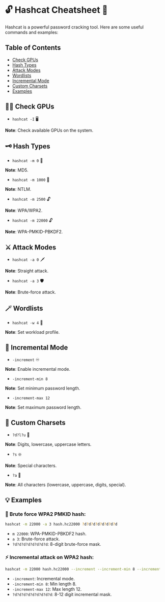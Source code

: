 # 🔓 Hashcat Cheatsheet 🔑

Hashcat is a powerful password cracking tool. Here are some useful commands and examples:

## Table of Contents

- [Check GPUs](#check-gpus)
- [Hash Types](#hash-types)  
- [Attack Modes](#attack-modes)
- [Wordlists](#wordlists)
- [Incremental Mode](#incremental-mode)
- [Custom Charsets](#custom-charsets)
- [Examples](#examples)

## 🕵️‍♂️ Check GPUs

- `hashcat -I` 🖥️

**Note**: Check available GPUs on the system.

## 🗝️ Hash Types

- `hashcat -m 0` 🔐  

**Note**: MD5.

- `hashcat -m 1000` 🔑

**Note**: NTLM.

- `hashcat -m 2500` 🔓

**Note**: WPA/WPA2.

- `hashcat -m 22000` 🔓

**Note**: WPA-PMKID-PBKDF2.

## ⚔️ Attack Modes

- `hashcat -a 0` 🗡️

**Note**: Straight attack.  

- `hashcat -a 3` 🛡️

**Note**: Brute-force attack.

## 🪄 Wordlists

- `hashcat -w 4` 📘

**Note**: Set workload profile.

## 🔨 Incremental Mode

- `-increment` ♾️

**Note**: Enable incremental mode.  

- `-increment-min 8`

**Note**: Set minimum password length.

- `-increment-max 12` 

**Note**: Set maximum password length.

## 🎯 Custom Charsets

- `?d?l?u` 🎲

**Note**: Digits, lowercase, uppercase letters.

- `?s` ❇️

**Note**: Special characters.

- `?a` 🎯

**Note**: All characters (lowercase, uppercase, digits, special).

## 💡 Examples 

### 🚀 Brute force WPA2 PMKID hash:

```bash
hashcat -m 22000 -a 3 hash.hc22000 ?d?d?d?d?d?d?d?d 
```

- `m 22000`: WPA-PMKID-PBKDF2 hash.
- `a 3`: Brute-force attack. 
- `?d?d?d?d?d?d?d?d`: 8-digit brute-force mask.

### ⚡ Incremental attack on WPA2 hash:

```bash
hashcat -m 22000 hash.hc22000 --increment --increment-min 8 --increment-max 12 ?d?d?d?d?d?d?d?d?d
```

- `-increment`: Incremental mode.
- `-increment-min 8`: Min length 8.
- `-increment-max 12`: Max length 12.  
- `?d?d?d?d?d?d?d?d?d`: 8-12 digit incremental mask.


